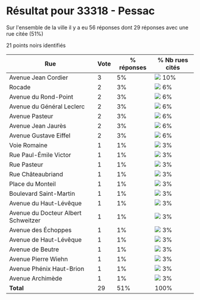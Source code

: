 # Résultat pour 33318 - Pessac

Sur l'ensemble de la ville il y a eu 56 réponses dont 29 réponses avec une rue citée (51%)

21 points noirs identifiés

| Rue | Vote | % réponses | % Nb rues cités|
|-----|------|------------|----------------|
| Avenue Jean Cordier | 3 | 5% | <img src="../../img/bar_10.gif" />&nbsp;10%|
| Rocade | 2 | 3% | <img src="../../img/bar_6.gif" />&nbsp;6%|
| Avenue du Rond-Point | 2 | 3% | <img src="../../img/bar_6.gif" />&nbsp;6%|
| Avenue du Général Leclerc | 2 | 3% | <img src="../../img/bar_6.gif" />&nbsp;6%|
| Avenue Pasteur | 2 | 3% | <img src="../../img/bar_6.gif" />&nbsp;6%|
| Avenue Jean Jaurès | 2 | 3% | <img src="../../img/bar_6.gif" />&nbsp;6%|
| Avenue Gustave Eiffel | 2 | 3% | <img src="../../img/bar_6.gif" />&nbsp;6%|
| Voie Romaine | 1 | 1% | <img src="../../img/bar_3.gif" />&nbsp;3%|
| Rue Paul-Émile Victor | 1 | 1% | <img src="../../img/bar_3.gif" />&nbsp;3%|
| Rue Pasteur | 1 | 1% | <img src="../../img/bar_3.gif" />&nbsp;3%|
| Rue Châteaubriand | 1 | 1% | <img src="../../img/bar_3.gif" />&nbsp;3%|
| Place du Monteil | 1 | 1% | <img src="../../img/bar_3.gif" />&nbsp;3%|
| Boulevard Saint-Martin | 1 | 1% | <img src="../../img/bar_3.gif" />&nbsp;3%|
| Avenue du Haut-Lévêque | 1 | 1% | <img src="../../img/bar_3.gif" />&nbsp;3%|
| Avenue du Docteur Albert Schweitzer | 1 | 1% | <img src="../../img/bar_3.gif" />&nbsp;3%|
| Avenue des Échoppes | 1 | 1% | <img src="../../img/bar_3.gif" />&nbsp;3%|
| Avenue de Haut-Lévêque | 1 | 1% | <img src="../../img/bar_3.gif" />&nbsp;3%|
| Avenue de Beutre | 1 | 1% | <img src="../../img/bar_3.gif" />&nbsp;3%|
| Avenue Pierre Wiehn | 1 | 1% | <img src="../../img/bar_3.gif" />&nbsp;3%|
| Avenue Phénix Haut-Brion | 1 | 1% | <img src="../../img/bar_3.gif" />&nbsp;3%|
| Avenue Archimède | 1 | 1% | <img src="../../img/bar_3.gif" />&nbsp;3%|
| **Total** | 29 | 51% | 100%|
